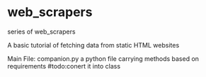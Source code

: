 # web_scrapers
series of web_scrapers

A basic tutorial of fetching data from static HTML websites

Main File: companion.py a python file carrying methods based on requirements
#todo:conert it into class

